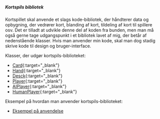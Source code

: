 ##### Kortspils bibliotek

Kortspillet skal anvende et slags kode-bibliotek, der håndterer data og opbygning, der vedrører kort, blanding af kort, tildeling af kort til spillere osv.
Det er tilladt at udvikle denne del af koden fra bunden, men man må også gerne tage udgangspunkt i et bibliotek lavet af mig, der betår af nedenstående klasser.
Hvis man anvender min kode, skal man dog stadig skrive kode til design og bruger-interface.

Klasser, der udgør kortspils-biblioteket:
- [Card](Card.md){:target="_blank"}  
- [Hand](Hand.md){:target="_blank"} 
- [Desck](Deck.md){:target="_blank"}
- [Player](Player.md){:target="_blank"} 
- [AIPlayer](PlayerComputer.md){:target="_blank"} 
- [HumanPlayer](PlayerHuman.md){:target="_blank"}

Eksempel på hvordan man anvender kortspils-biblioteket:
- [Eksempel på anvendelse]()
